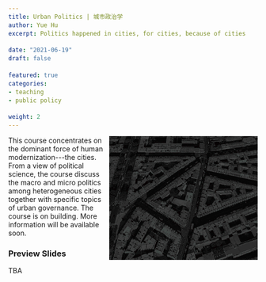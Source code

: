 ```yaml
---
title: Urban Politics | 城市政治学
author: Yue Hu
excerpt: Politics happened in cities, for cities, because of cities

date: "2021-06-19"
draft: false

featured: true
categories:
- teaching
- public policy

weight: 2
---
```


<img src="featured.gif" width = "300" height = "250"  align="right" />

This course concentrates on the dominant force of human modernization---the cities. From  a view of political science, the course discuss the macro and micro politics among heterogeneous cities together with specific topics of urban governance. The course is on building. More information will be available soon.


### Preview Slides

TBA

